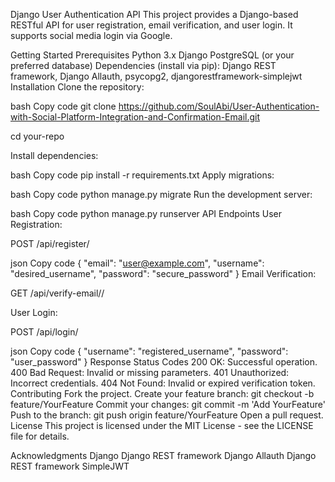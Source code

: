 Django User Authentication API
This project provides a Django-based RESTful API for user registration, email verification, and user login. It supports social media login via Google.

Getting Started
Prerequisites
Python 3.x
Django
PostgreSQL (or your preferred database)
Dependencies (install via pip): Django REST framework, Django Allauth, psycopg2, djangorestframework-simplejwt
Installation
Clone the repository:

bash
Copy code
git clone https://github.com/SoulAbi/User-Authentication-with-Social-Platform-Integration-and-Confirmation-Email.git

cd your-repo

Install dependencies:

bash
Copy code
pip install -r requirements.txt
Apply migrations:

bash
Copy code
python manage.py migrate
Run the development server:

bash
Copy code
python manage.py runserver
API Endpoints
User Registration:

POST /api/register/

json
Copy code
{
    "email": "user@example.com",
    "username": "desired_username",
    "password": "secure_password"
}
Email Verification:

GET /api/verify-email/<token>/

User Login:

POST /api/login/

json
Copy code
{
    "username": "registered_username",
    "password": "user_password"
}
Response Status Codes
200 OK: Successful operation.
400 Bad Request: Invalid or missing parameters.
401 Unauthorized: Incorrect credentials.
404 Not Found: Invalid or expired verification token.
Contributing
Fork the project.
Create your feature branch: git checkout -b feature/YourFeature
Commit your changes: git commit -m 'Add YourFeature'
Push to the branch: git push origin feature/YourFeature
Open a pull request.
License
This project is licensed under the MIT License - see the LICENSE file for details.

Acknowledgments
Django
Django REST framework
Django Allauth
Django REST framework SimpleJWT
